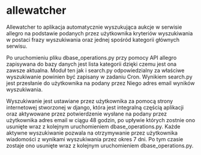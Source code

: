 # allewatcher

Allewatcher to aplikacja automatycznie wyszukująca aukcje w serwisie allegro na podstawie podanych przez użytkownika kryteriów wyszukiwania w postaci frazy wyszukiwania oraz jednej spośród kategorii głównych serwisu. 

Po uruchomieniu pliku dbase_operations.py przy pomocy API allegro zapisywana do bazy danych jest lista kategorii dzięki czemu jest ona zawsze aktualna. Moduł ten jak i search.py odpowiedzialny za właściwe wyszukiwanie powinien być zapisany w zadaniu Cron. Wynikiem search.py jest przesłanie do użytkownika na podany przez Niego adres email wyników wyszukiwania.

Wyszukiwanie jest ustawiane przez użytkownika za pomocą strony internetowej stworzonej w django, która jest integralną częścią aplikacji oraz aktywowane przez potwierdzenie wysłane na podany przez użytkownika adres email w ciągu 48 godzin, po upływie których zostnie ono usunięte wraz z kolejnym uruchomieniem dbase_operations.py. Każde aktywne wyszukiwanie pozwala na otrzymywanie przez użytkownika wiadomości z wynikami wyszukiwania przez okres 7 dni. Po tym czasie zostaje ono usunięte wraz z kolejnym uruchomieniem dbase_operations.py.
